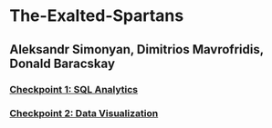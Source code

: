 # The-Exalted-Spartans
## Aleksandr Simonyan, Dimitrios Mavrofridis, Donald Baracskay

### [Checkpoint 1: SQL Analytics](checkpoint-1)

### [Checkpoint 2: Data Visualization](checkpoint-2)
